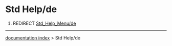 # Std Help/de
1.  REDIRECT [Std\_Help\_Menu/de](Std_Help_Menu/de.md)

---
[documentation index](../README.md) > Std Help/de
